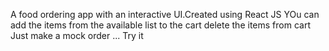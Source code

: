 A food ordering app with an interactive UI.Created using React JS
YOu can add the items from the available list to the cart delete the items from cart 
Just make a mock order ...
Try it 
